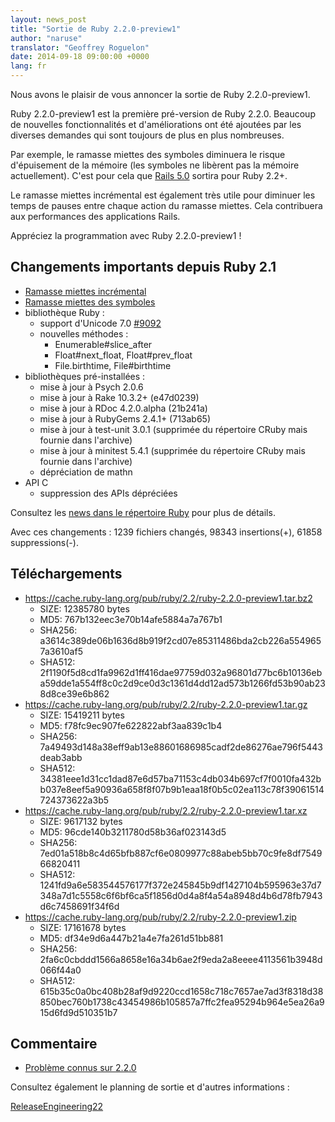 ```yaml
---
layout: news_post
title: "Sortie de Ruby 2.2.0-preview1"
author: "naruse"
translator: "Geoffrey Roguelon"
date: 2014-09-18 09:00:00 +0000
lang: fr
---
```


Nous avons le plaisir de vous annoncer la sortie de Ruby 2.2.0-preview1.

Ruby 2.2.0-preview1 est la première pré-version de Ruby 2.2.0.
Beaucoup de nouvelles fonctionnalités et d'améliorations ont été ajoutées par
les diverses demandes qui sont toujours de plus en plus nombreuses.

Par exemple, le ramasse miettes des symboles diminuera le risque d'épuisement de
la mémoire (les symboles ne libèrent pas la mémoire actuellement).
C'est pour cela que [Rails 5.0](http://weblog.rubyonrails.org/2014/8/20/Rails-4-2-beta1/)
sortira pour Ruby 2.2+.

Le ramasse miettes incrémental est également très utile pour diminuer les temps
de pauses entre chaque action du ramasse miettes.
Cela contribuera aux performances des applications Rails.

Appréciez la programmation avec Ruby 2.2.0-preview1 !

## Changements importants depuis Ruby 2.1

* [Ramasse miettes incrémental](https://bugs.ruby-lang.org/issues/10137)
* [Ramasse miettes des symboles](https://bugs.ruby-lang.org/issues/9634)
* bibliothèque Ruby :
  * support d'Unicode 7.0 [#9092](https://bugs.ruby-lang.org/issues/9092)
  * nouvelles méthodes :
    * Enumerable#slice_after
    * Float#next_float, Float#prev_float
    * File.birthtime, File#birthtime
* bibliothèques pré-installées :
  * mise à jour à Psych 2.0.6
  * mise à jour à Rake 10.3.2+ (e47d0239)
  * mise à jour à RDoc 4.2.0.alpha (21b241a)
  * mise à jour à RubyGems 2.4.1+ (713ab65)
  * mise à jour à test-unit 3.0.1 (supprimée du répertoire CRuby mais fournie dans l'archive)
  * mise à jour à minitest 5.4.1 (supprimée du répertoire CRuby mais fournie dans l'archive)
  * dépréciation de mathn
* API C
  * suppression des APIs dépréciées

Consultez les [news dans le répertoire Ruby](https://github.com/ruby/ruby/blob/v2_2_0_preview1/NEWS)
pour plus de détails.

Avec ces changements : 1239 fichiers changés, 98343 insertions(+), 61858 suppressions(-).

## Téléchargements

* <https://cache.ruby-lang.org/pub/ruby/2.2/ruby-2.2.0-preview1.tar.bz2>
  * SIZE:   12385780 bytes
  * MD5:    767b132eec3e70b14afe5884a7a767b1
  * SHA256: a3614c389de06b1636d8b919f2cd07e85311486bda2cb226a5549657a3610af5
  * SHA512: 2f1190f5d8cd1fa9962d1ff416dae97759d032a96801d77bc6b10136eba59dde1a554ff8c0c2d9ce0d3c1361d4dd12ad573b1266fd53b90ab238d8ce39e6b862
* <https://cache.ruby-lang.org/pub/ruby/2.2/ruby-2.2.0-preview1.tar.gz>
  * SIZE:   15419211 bytes
  * MD5:    f78fc9ec907fe622822abf3aa839c1b4
  * SHA256: 7a49493d148a38eff9ab13e88601686985cadf2de86276ae796f5443deab3abb
  * SHA512: 34381eee1d31cc1dad87e6d57ba71153c4db034b697cf7f0010fa432bb037e8eef5a90936a658f8f07b9b1eaa18f0b5c02ea113c78f39061514724373622a3b5
* <https://cache.ruby-lang.org/pub/ruby/2.2/ruby-2.2.0-preview1.tar.xz>
  * SIZE:   9617132 bytes
  * MD5:    96cde140b3211780d58b36af023143d5
  * SHA256: 7ed01a518b8c4d65bfb887cf6e0809977c88abeb5bb70c9fe8df754966820411
  * SHA512: 1241fd9a6e583544576177f372e245845b9df1427104b595963e37d7348a7d1c5558c6f6bf6ca5f1856d0d4a8f4a54a8948d4b6d78fb7943d6c7458691f34f6d
* <https://cache.ruby-lang.org/pub/ruby/2.2/ruby-2.2.0-preview1.zip>
  * SIZE:   17161678 bytes
  * MD5:    df34e9d6a447b21a4e7fa261d51bb881
  * SHA256: 2fa6c0cbddd1566a8658e16a34b6ae2f9eda2a8eeee4113561b3948d066f44a0
  * SHA512: 615b35c0a0bc408b28af9d9220ccd1658c718c7657ae7ad3f8318d38850bec760b1738c43454986b105857a7ffc2fea95294b964e5ea26a915d6fd9d510351b7

## Commentaire

* [Problème connus sur 2.2.0](http://bugs.ruby-lang.org/projects/ruby-trunk/issues?query_id=115)

Consultez également le planning de sortie et d'autres informations :

[ReleaseEngineering22](http://bugs.ruby-lang.org/projects/ruby-trunk/wiki/ReleaseEngineering22)
